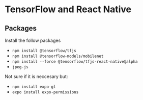 # TensorFlow and React Native

## Packages

Install the follow packages

- `npm install @tensorflow/tfjs`
- `npm install @tensorflow-models/mobilenet`
- `npm install --force @tensorflow/tfjs-react-native@alpha`
- `jpeg-js`

Not sure if it is neccesary but:

- `npm install expo-gl`
- `expo install expo-permissions`
